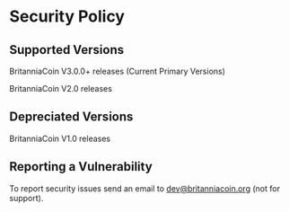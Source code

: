 # Security Policy

## Supported Versions

BritanniaCoin V3.0.0+ releases (Current Primary Versions)

BritanniaCoin V2.0 releases

## Depreciated Versions

BritanniaCoin V1.0 releases

## Reporting a Vulnerability

To report security issues send an email to dev@britanniacoin.org (not for support).
